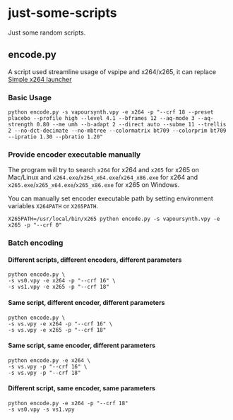 # just-some-scripts
Just some random scripts.

## encode.py
A script used streamline usage of vspipe and x264/x265, it can replace [Simple x264 launcher](https://github.com/lordmulder/Simple-x264-Launcher)

### Basic Usage

```shell
python encode.py -s vapoursynth.vpy -e x264 -p "--crf 18 --preset placebo --profile high --level 4.1 --bframes 12 --aq-mode 3 --aq-strength 0.80 --me umh --b-adapt 2 --direct auto --subme 11 --trellis 2 --no-dct-decimate --no-mbtree --colormatrix bt709 --colorprim bt709 --ipratio 1.30 --pbratio 1.20"
```

### Provide encoder executable manually

The program will try to search `x264` for x264 and `x265` for x265 on Mac/Linux and `x264.exe`/`x264_x64.exe`/`x264_x86.exe` for x264 and `x265.exe`/`x265_x64.exe`/`x265_x86.exe` for x265 on Windows.

You can manually set encoder executable path by setting environment variables `X264PATH` or `X265PATH`.

```shell
X265PATH=/usr/local/bin/x265 python encode.py -s vapoursynth.vpy -e x265 -p "--crf 0"
```

### Batch encoding

#### Different scripts, different encoders, different parameters
```shell
python encode.py \
-s vs0.vpy -e x264 -p "--crf 16" \
-s vs1.vpy -e x265 -p "--crf 18"
```

#### Same script, different encoder, different parameters
```shell
python encode.py \
-s vs.vpy -e x264 -p "--crf 16" \
-s vs.vpy -e x265 -p "--crf 18"
```

#### Same script, same encoder, different parameters
```shell
python encode.py -e x264 \
-s vs.vpy -p "--crf 16" \
-s vs.vpy -p "--crf 18"
```

#### Different script, same encoder, same parameters
```shell
python encode.py -e x264 -p "--crf 18"
-s vs0.vpy -s vs1.vpy
```
